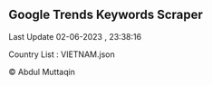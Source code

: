 

## Google Trends Keywords Scraper 
 
Last Update 02-06-2023 , 23:38:16

Country List :
VIETNAM.json



© Abdul Muttaqin 

